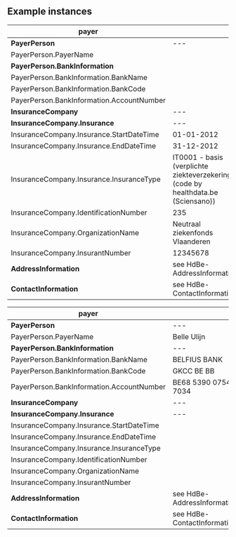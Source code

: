 ## Example instances
| payer                                         |                   |
|-----------------------------------------------|-------------------|
| **PayerPerson**                              | ---                        
| PayerPerson.PayerName		                |
| **PayerPerson.BankInformation**             |
| PayerPerson.BankInformation.BankName	    |   	
| PayerPerson.BankInformation.BankCode       | 	
| PayerPerson.BankInformation.AccountNumber	|	
| **InsuranceCompany**                         | ---
| **InsuranceCompany.Insurance**	            | ---
| InsuranceCompany.Insurance.StartDateTime	| 01-01-2012
| InsuranceCompany.Insurance.EndDateTime		| 31-12-2012
| InsuranceCompany.Insurance.InsuranceType	| IT0001 - basis (verplichte ziekteverzekering) (code by healthdata.be (Sciensano))
| InsuranceCompany.IdentificationNumber		| 235
| InsuranceCompany.OrganizationName		    | Neutraal ziekenfonds Vlaanderen  
| InsuranceCompany.InsurantNumber		        | 12345678
| **AddressInformation**                       | see HdBe-AddressInformation
| **ContactInformation**                       | see HdBe-ContactInformation

| payer                                         |                   |
|-----------------------------------------------|-------------------|
| **PayerPerson**                              | ---                        
| PayerPerson.PayerName		                | Belle Ulijn
| **PayerPerson.BankInformation**             | ---
| PayerPerson.BankInformation.BankName	    | BELFIUS BANK   	
| PayerPerson.BankInformation.BankCode       | GKCC BE BB	
| PayerPerson.BankInformation.AccountNumber	| BE68 5390 0754 7034	
| **InsuranceCompany**                         | ---
| **InsuranceCompany.Insurance**	            | ---
| InsuranceCompany.Insurance.StartDateTime	|
| InsuranceCompany.Insurance.EndDateTime		|
| InsuranceCompany.Insurance.InsuranceType	|
| InsuranceCompany.IdentificationNumber		|
| InsuranceCompany.OrganizationName		    |  
| InsuranceCompany.InsurantNumber		        |
| **AddressInformation**                       | see HdBe-AddressInformation
| **ContactInformation**                       | see HdBe-ContactInformation
